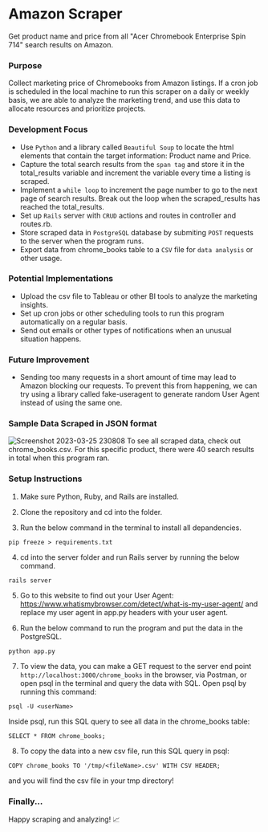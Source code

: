 # Amazon Scraper

Get product name and price from all "Acer Chromebook Enterprise Spin 714" search results on Amazon.

### Purpose 

Collect marketing price of Chromebooks from Amazon listings. If a cron job is scheduled in the local machine to run this scraper on a daily or weekly basis, we are able to analyze the marketing trend, and use this data to allocate resources and prioritize projects.


### Development Focus

- Use `Python` and a library called `Beautiful Soup` to locate the html elements that contain the target information: Product name and Price.
- Capture the total search results from the `span tag` and store it in the total_results variable and increment the variable every time a listing is scraped.
- Implement a `while loop` to increment the page number to go to the next page of search results. Break out the loop when the scraped_results has reached the total_results. 
- Set up  `Rails` server with `CRUD` actions and routes in controller and routes.rb.
- Store scraped data in `PostgreSQL` database by submiting `POST` requests to the server when the program runs.
- Export data from chrome_books table to a `CSV` file for `data analysis` or other usage.


### Potential Implementations

- Upload the csv file to Tableau or other BI tools to analyze the marketing insights.
- Set up cron jobs or other scheduling tools to run this program automatically on a regular basis.
- Send out emails or other types of notifications when an unusual situation happens.

### Future Improvement

- Sending too many requests in a short amount of time may lead to Amazon blocking our requests. To prevent this from happening, we can try using a library called fake-useragent to generate random User Agent instead of using the same one.

### Sample Data Scraped in JSON format

![Screenshot 2023-03-25 230808](https://user-images.githubusercontent.com/115205162/227753136-eac7fbbf-b693-41b9-892b-edaa955ad076.png)
To see all scraped data, check out chrome_books.csv. For this specific product, there were 40 search results in total when this program ran.

### Setup Instructions

1. Make sure Python, Ruby, and Rails are installed.

2. Clone the repository and cd into the folder.

3. Run the below command in the terminal to install all depandencies.
```
pip freeze > requirements.txt
```
4. cd into the server folder and run Rails server by running the below command.
```
rails server
```
5. Go to this website to find out your User Agent: https://www.whatismybrowser.com/detect/what-is-my-user-agent/ and replace my user agent in app.py headers with your user agent.

6. Run the below command to run the program and put the data in the PostgreSQL.
```
python app.py
```
7. To view the data, you can make a GET request to the server end point `http://localhost:3000/chrome_books` in the browser, via Postman, or open psql in the terminal and query the data with SQL.
Open psql by running this command:
```
psql -U <userName>
```
Inside psql, run this SQL query to see all data in the chrome_books table:
```
SELECT * FROM chrome_books;
```

8. To copy the data into a new csv file, run this SQL query in psql:
```
COPY chrome_books TO '/tmp/<fileName>.csv' WITH CSV HEADER;

```
and you will find the csv file in your tmp directory!


### Finally...
Happy scraping and analyzing! 📈
